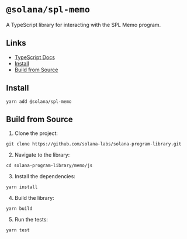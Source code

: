 # `@solana/spl-memo`

A TypeScript library for interacting with the SPL Memo program.

## Links

- [TypeScript Docs](https://solana-labs.github.io/solana-program-library/memo/ts/)
- [Install](#install)
- [Build from Source](#build-from-source)

## Install

```shell
yarn add @solana/spl-memo
```

## Build from Source

1. Clone the project:
```shell
git clone https://github.com/solana-labs/solana-program-library.git
```

2. Navigate to the library:
```shell
cd solana-program-library/memo/js
```

3. Install the dependencies:
```shell
yarn install
```

4. Build the library:
```shell
yarn build
```

5. Run the tests:
```shell
yarn test
```
